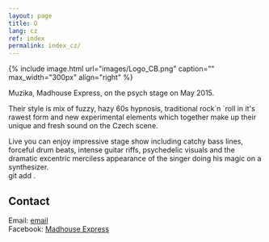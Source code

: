 ```yaml
---
layout: page
title: O
lang: cz
ref: index
permalink: index_cz/
---
```


{% include image.html url="images/Logo_CB.png" caption="" max_width="300px" align="right" %}

Muzika, Madhouse Express, on the psych stage on May 2015. <br>

Their style is mix of fuzzy, hazy 60s hypnosis, traditional rock´n ´roll in it's rawest form and new experimental elements which together make up their unique and fresh sound on the Czech scene.<br>

Live you can enjoy impressive stage show including catchy bass lines, forceful drum beats, intense guitar riffs, psychedelic visuals and the dramatic excentric merciless appearance of the singer doing his magic on a synthesizer.<br>
git add . 


## Contact

Email: [email]<br>
Facebook: [Madhouse Express]


[email]: mailto:email@seznam.cz
[Madhouse Express]: https://www.facebook.com/madhouseexpress
